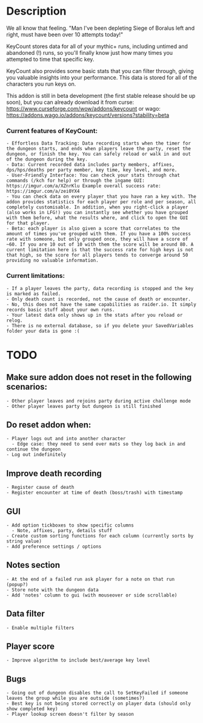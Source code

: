 # Description
We all know that feeling.
"Man I've been depleting Siege of Boralus left and right, must have been over 10 attempts today!"

KeyCount stores data for all of your mythic+ runs, including untimed and abandoned (!) runs, so you'll finally know just how many times you attempted to time that specific key.

KeyCount also provides some basic stats that you can filter through, giving you valuable insights into your performance. This data is stored for all of the characters you run keys on.

This addon is still in beta development (the first stable release should be up soon), but you can already download it from curse: https://www.curseforge.com/wow/addons/keycount or wago: https://addons.wago.io/addons/keycount/versions?stability=beta

### Current features of KeyCount:
    - Effortless Data Tracking: Data recording starts when the timer for the dungeon starts, and ends when players leave the party, reset the dungeon, or finish the key. You can safely reload or walk in and out of the dungeon during the key.
    - Data: Current recorded data includes party members, affixes, dps/hps/deaths per party member, key time, key level, and more.
    - User-Friendly Interface: You can check your stats through chat commands (/kch for help) or through the ingame GUI: https://imgur.com/a/XZnrKlu Example overall success rate: https://imgur.com/a/zei0YX4
    - You can check data on every player that you have ran a key with. The addon provides statistics for each player per role and per season, all completely customisable. In addition, when you right-click a player (also works in LFG!) you can instantly see whether you have grouped with them before, what the results where, and click to open the GUI for that player.
    - Beta: each player is also given a score that correlates to the amount of times you've grouped with them. If you have a 100% success rate with someone, but only grouped once, they will have a score of ~60. If you are 10 out of 10 with them the score will be around 80. A current limitation here is that the success rate for high keys is not that high, so the score for all players tends to converge around 50 providing no valuable information.

### Current limitations:
    - If a player leaves the party, data recording is stopped and the key is marked as failed.
    - Only death count is recorded, not the cause of death or encounter.
    - No, this does not have the same capabilities as raider.io. It simply records basic stuff about your own runs.
    - Your latest data only shows up in the stats after you reload or relog.
    - There is no external database, so if you delete your SavedVariables folder your data is gone :(

# TODO
## Make sure addon does not reset in the following scenarios:
    - Other player leaves and rejoins party during active challenge mode
    - Other player leaves party but dungeon is still finished

## Do reset addon when:
    - Player logs out and into another character
      - Edge case: they need to send over mats so they log back in and continue the dungeon
    - Log out indefinitely

## Improve death recording
    - Register cause of death
    - Register encounter at time of death (boss/trash) with timestamp

## GUI
    - Add option tickboxes to show specific columns
      - Note, affixes, party, details stuff
    - Create custom sorting functions for each column (currently sorts by string value)
    - Add preference settings / options

## Notes section
    - At the end of a failed run ask player for a note on that run (popup?)
    - Store note with the dungeon data
    - Add 'notes' column to gui (with mouseover or side scrollable)

## Data filter
    - Enable multiple filters

## Player score
    - Improve algorithm to include best/average key level

## Bugs
    - Going out of dungeon disables the call to SetKeyFailed if someone leaves the group while you are outside (sometimes?)
    - Best key is not being stored correctly on player data (should only show completed key)
    - Player lookup screen doesn't filter by season
